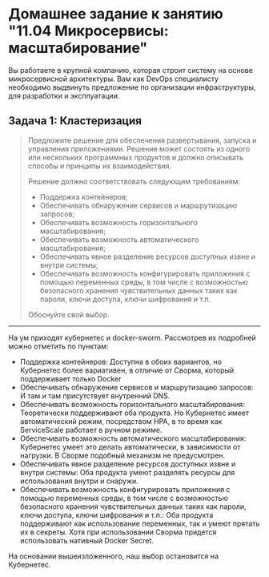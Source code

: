 # Домашнее задание к занятию "11.04 Микросервисы: масштабирование"

Вы работаете в крупной компанию, которая строит систему на основе микросервисной архитектуры.
Вам как DevOps специалисту необходимо выдвинуть предложение по организации инфраструктуры, для разработки и эксплуатации.

## Задача 1: Кластеризация

> Предложите решение для обеспечения развертывания, запуска и управления приложениями.
> Решение может состоять из одного или нескольких программных продуктов и должно описывать способы и принципы их взаимодействия.
> 
> Решение должно соответствовать следующим требованиям:
> - Поддержка контейнеров;
> - Обеспечивать обнаружение сервисов и маршрутизацию запросов;
> - Обеспечивать возможность горизонтального масштабирования;
> - Обеспечивать возможность автоматического масштабирования;
> - Обеспечивать явное разделение ресурсов доступных извне и внутри системы;
> - Обеспечивать возможность конфигурировать приложения с помощью переменных среды, в том числе с возможностью безопасного хранения чувствительных данных таких как пароли, ключи доступа, ключи шифрования и т.п.
> 
> Обоснуйте свой выбор.
_______________

На ум приходят кубернетес и docker-sworm.
Рассмотрев их подробней можно отметить по пунктам:

- Поддержка контейнеров: Доступна в обоих вариантов, но Кубернетес более вариативен, в отличие от Сворма, который поддерживает только Docker
-  Обеспечивать обнаружение сервисов и маршрутизацию запросов: И там и там присутствует внутренний DNS.
- Обеспечивать возможность горизонтального масштабирования: Теоретически поддерживают оба продукта. Но Кубернетес имеет автоматический режим, посредством HPA, в то время как ServiceScale работает в ручном режиме.
- Обеспечивать возможность автоматического масштабирования: Кубернетес умеет это делать автоматически, в зависимости от нагрузки. В Сворме подобный механизм не предусмотрен.
- Обеспечивать явное разделение ресурсов доступных извне и внутри системы: Оба продукта умеют разделять ресурсы для использования внутри и снаружи.
- Обеспечивать возможность конфигурировать приложения с помощью переменных среды, в том числе с возможностью безопасного хранения чувствительных данных таких как пароли, ключи доступа, ключи шифрования и т.п.: Оба продукта поддерживают как использование переменных, так и умеют прятать их в секреты. Хотя при использовании Сворма придется использовать нативный Docker Secret.

На основании вышеизложенного, наш выбор остановится на Кубернетес.

